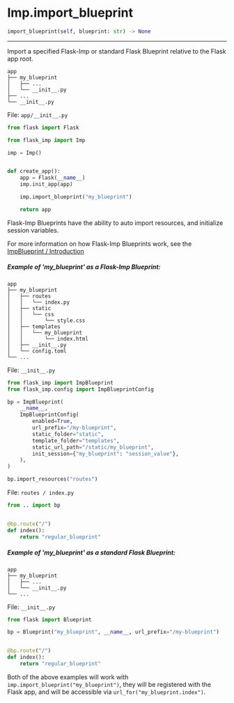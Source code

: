 # Imp.import_blueprint

```python
import_blueprint(self, blueprint: str) -> None
```

---

Import a specified Flask-Imp or standard Flask Blueprint relative to the Flask app root.


```text
app
├── my_blueprint
│   ├── ...
│   └── __init__.py
├── ...
└── __init__.py
```

File: `app/__init__.py`

```python
from flask import Flask

from flask_imp import Imp

imp = Imp()


def create_app():
    app = Flask(__name__)
    imp.init_app(app)

    imp.import_blueprint("my_blueprint")

    return app
```

Flask-Imp Blueprints have the ability to auto import resources, and initialize session variables.

For more information on how Flask-Imp Blueprints work, see the [ImpBlueprint / Introduction](../ImpBlueprint/ImpBlueprint-Introduction.md)

##### Example of 'my_blueprint' as a Flask-Imp Blueprint:

```text
app
├── my_blueprint
│   ├── routes
│   │   └── index.py
│   ├── static
│   │   └── css
│   │       └── style.css
│   ├── templates
│   │   └── my_blueprint
│   │       └── index.html
│   ├── __init__.py
│   └── config.toml
└── ...
```

File: `__init__.py`

```python
from flask_imp import ImpBlueprint
from flask_imp.config import ImpBlueprintConfig

bp = ImpBlueprint(
    __name__,
    ImpBlueprintConfig(
        enabled=True,
        url_prefix="/my-blueprint",
        static_folder="static",
        template_folder="templates",
        static_url_path="/static/my_blueprint",
        init_session={"my_blueprint": "session_value"},
    ),
)

bp.import_resources("routes")
```

File: `routes / index.py`

```python
from .. import bp


@bp.route("/")
def index():
    return "regular_blueprint"
```

##### Example of 'my_blueprint' as a standard Flask Blueprint:

```text
app
├── my_blueprint
│   ├── ...
│   └── __init__.py
└── ...
```

File: `__init__.py`

```python
from flask import Blueprint

bp = Blueprint("my_blueprint", __name__, url_prefix="/my-blueprint")


@bp.route("/")
def index():
    return "regular_blueprint"
```

Both of the above examples will work with `imp.import_blueprint("my_blueprint")`, they will be registered
with the Flask app, and will be accessible via `url_for("my_blueprint.index")`.

